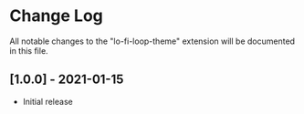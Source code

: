 # Change Log

All notable changes to the "lo-fi-loop-theme" extension will be documented in this file.

## [1.0.0] - 2021-01-15

- Initial release